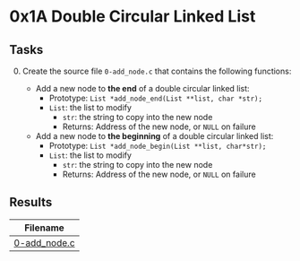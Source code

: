# 0x1A Double Circular Linked List

## Tasks

0. Create the source file `0-add_node.c` that contains the following functions:

    * Add a new node to **the end** of a double circular linked list:
        * Prototype: `List *add_node_end(List **list, char *str);`
        * `List`: the list to modify
            * `str`: the string to copy into the new node
            * Returns: Address of the new node, or `NULL` on failure
    * Add a new node to **the beginning** of a double circular linked list:
        * Prototype: `List *add_node_begin(List **list, char*str);`
        * `List`: the list to modify
            * `str`: the string to copy into the new node
            * Returns: Address of the new node, or `NULL` on failure

## Results

| Filename |
| ------ |
| [0-add_node.c]()|
